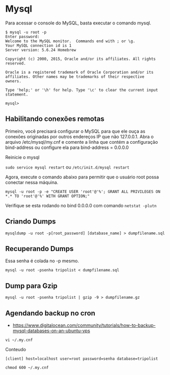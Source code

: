 # Mysql

Para acessar o console do MySQL, basta executar o comando mysql.

```
$ mysql -u root -p
Enter password:
Welcome to the MySQL monitor.  Commands end with ; or \g.
Your MySQL connection id is 1
Server version: 5.6.24 Homebrew

Copyright (c) 2000, 2015, Oracle and/or its affiliates. All rights reserved.

Oracle is a registered trademark of Oracle Corporation and/or its
affiliates. Other names may be trademarks of their respective
owners.

Type 'help;' or '\h' for help. Type '\c' to clear the current input statement.

mysql>
```

## Habilitando conexões remotas

Primeiro, você precisará configurar o MySQL para que ele ouça as conexões originadas por outros endereços IP que não 127.0.0.1. Abra o arquivo /etc/mysql/my.cnf e comente a linha que contém a configuração bind-address ou configure ela para
bind-address = 0.0.0.0

Reinicie o mysql

`sudo service mysql restart` ou `/etc/init.d/mysql restart`

Agora, execute o comando abaixo para permitir que o usuário root possa conectar nessa máquina.

`mysql -u root -p -e "CREATE USER 'root'@'%'; GRANT ALL PRIVILEGES ON *.* TO 'root'@'%' WITH GRANT OPTION;"`

Verifique se esta rodando no bind 0.0.0.0 com comando `netstat -plutn`

## Criando Dumps

`mysqldump -u root -p[root_password] [database_name] > dumpfilename.sql`

## Recuperando Dumps

Essa senha é colada no -p mesmo.

`mysql -u root -psenha tripolist < dumpfilename.sql`

## Dump para Gzip

`mysql -u root -psenha tripolist | gzip -9 > dumpfilename.gz`

## Agendando backup no cron

- https://www.digitalocean.com/community/tutorials/how-to-backup-mysql-databases-on-an-ubuntu-vps

`vi ~/.my.cnf`

Conteudo

`[client]
host=localhost
user=root
password=senha
database=tripolist`

`chmod 600 ~/.my.cnf`
